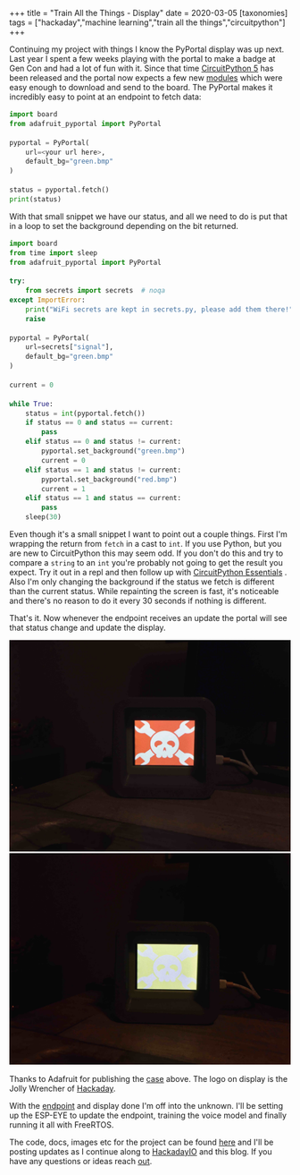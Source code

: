 +++
title = "Train All the Things - Display"
date = 2020-03-05
[taxonomies]
tags = ["hackaday","machine learning","train all the things","circuitpython"]
+++

Continuing my project with things I know the PyPortal display was up next. Last
year I spent a few weeks playing with the portal to make a badge at Gen Con and
had a lot of fun with it. Since that time
 [CircuitPython 5](https://circuitpython.org/downloads) has been released and
 the portal now expects a few new [modules](https://circuitpython.org/libraries)
 which were easy enough to download and send to the board. The PyPortal makes it
 incredibly easy to point at an endpoint to fetch data:

```python
import board
from adafruit_pyportal import PyPortal

pyportal = PyPortal(
    url=<your url here>,
    default_bg="green.bmp"
)

status = pyportal.fetch()
print(status)
```

With that small snippet we have our status, and all we need to do is put that
in a loop to set the background depending on the bit returned.

```python
import board
from time import sleep
from adafruit_pyportal import PyPortal

try:
    from secrets import secrets  # noqa
except ImportError:
    print("WiFi secrets are kept in secrets.py, please add them there!")
    raise

pyportal = PyPortal(
    url=secrets["signal"],
    default_bg="green.bmp"
)

current = 0

while True:
    status = int(pyportal.fetch())
    if status == 0 and status == current:
        pass
    elif status == 0 and status != current:
        pyportal.set_background("green.bmp")
        current = 0
    elif status == 1 and status != current:
        pyportal.set_background("red.bmp")
        current = 1
    elif status == 1 and status == current:
        pass
    sleep(30)
```

Even though it's a small snippet I want to point out a couple things. First I'm
wrapping the return from `fetch` in a cast to `int`. If you use Python,  but you
are new to CircuitPython this may seem odd. If you don't do this and try to
compare a `string` to an `int` you're probably not going to get the result you
expect. Try it out in a repl and then follow up with
[CircuitPython Essentials](https://learn.adafruit.com/circuitpython-essentials/circuitpython-essentials)
. Also I'm only changing the background if the status we fetch is different than
the current status. While repainting the screen is fast, it's noticeable and
there's no reason to do it every 30 seconds if nothing is different.

That's it. Now whenever the endpoint receives an update the portal will see
that status change and update the display.

![Train all the Things Display Red](/images/on-air-display-red.jpg)
![Train all the Things Display Green](/images/on-air-display-green.jpg)

Thanks to Adafruit for publishing the
[case](https://www.thingiverse.com/search?q=pyportal&dwh=915e616a3fbda6e) above.
The logo on display is the Jolly Wrencher of
[Hackaday](https://hackaday.com/about/).

With the [endpoint](@/posts/train-all-the-things-sighandler.md) and display done
I'm off into the unknown. I'll be setting up the ESP-EYE to update the endpoint,
training the voice model and finally running it all with FreeRTOS.

The code, docs, images etc for the project can be found
[here](https://git.burningdaylight.io/on-air) and I'll be posting updates as I
continue along to [HackadayIO](https://hackaday.io/project/170228-on-air) and
this blog. If you have any questions or ideas reach
[out](mailto:n0mn0m@burningdaylight.io).
